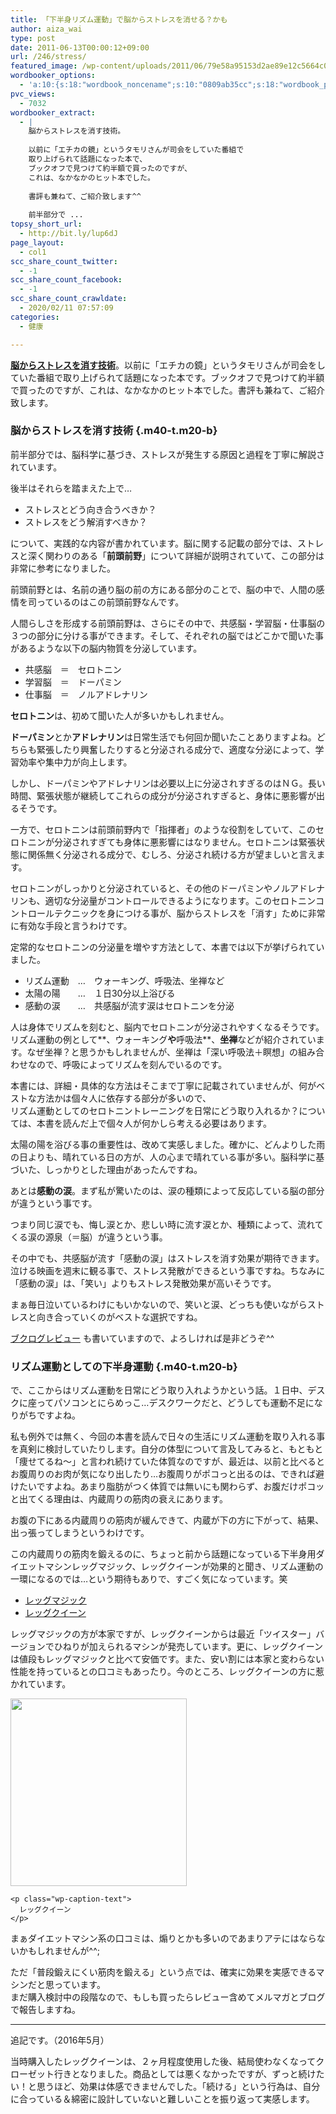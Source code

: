 ```yaml
---
title: 「下半身リズム運動」で脳からストレスを消せる？かも
author: aiza_wai
type: post
date: 2011-06-13T00:00:12+09:00
url: /246/stress/
featured_image: /wp-content/uploads/2011/06/79e58a95153d2ae89e12c5664c05a440.png
wordbooker_options:
  - 'a:10:{s:18:"wordbook_noncename";s:10:"0809ab35cc";s:18:"wordbook_page_post";s:15:"148216695246471";s:18:"wordbook_orandpage";s:1:"2";s:23:"wordbook_default_author";s:1:"1";s:23:"wordbook_extract_length";s:3:"256";s:19:"wordbook_actionlink";s:3:"300";s:26:"wordbooker_publish_default";s:2:"on";s:18:"wordbook_attribute";s:12:"無印発信";s:29:"wordbooker_status_update_text";s:35:": New blog post :  %title% - %link%";s:20:"wordbook_comment_get";s:2:"on";}'
pvc_views:
  - 7032
wordbooker_extract:
  - |
    脳からストレスを消す技術。
    
    以前に「エチカの鏡」というタモリさんが司会をしていた番組で
    取り上げられて話題になった本で、
    ブックオフで見つけて約半額で買ったのですが、
    これは、なかなかのヒット本でした。
    
    書評も兼ねて、ご紹介致します^^
    
    前半部分で ...
topsy_short_url:
  - http://bit.ly/lup6dJ
page_layout:
  - col1
scc_share_count_twitter:
  - -1
scc_share_count_facebook:
  - -1
scc_share_count_crawldate:
  - 2020/02/11 07:57:09
categories:
  - 健康

---
```

**<a href="http://amzn.to/lhZ4E1" target="_blank">脳からストレスを消す技術</a>**。以前に「エチカの鏡」というタモリさんが司会をしていた番組で取り上げられて話題になった本です。ブックオフで見つけて約半額で買ったのですが、これは、なかなかのヒット本でした。書評も兼ねて、ご紹介致します。

<!--more-->

### 脳からストレスを消す技術 {.m40-t.m20-b}

前半部分では、脳科学に基づき、ストレスが発生する原因と過程を丁寧に解説されています。

後半はそれらを踏まえた上で…

  * ストレスとどう向き合うべきか？
  * ストレスをどう解消すべきか？

について、実践的な内容が書かれています。脳に関する記載の部分では、ストレスと深く関わりのある「**前頭前野**」について詳細が説明されていて、この部分は非常に参考になりました。

前頭前野とは、名前の通り脳の前の方にある部分のことで、脳の中で、人間の感情を司っているのはこの前頭前野なんです。

人間らしさを形成する前頭前野は、さらにその中で、共感脳・学習脳・仕事脳の３つの部分に分ける事ができます。そして、それぞれの脳ではどこかで聞いた事があるような以下の脳内物質を分泌しています。

  * 共感脳　＝　セロトニン
  * 学習脳　＝　ドーパミン
  * 仕事脳　＝　ノルアドレナリン

**セロトニン**は、初めて聞いた人が多いかもしれません。

**ドーパミン**とか**アドレナリン**は日常生活でも何回か聞いたことありますよね。どちらも緊張したり興奮したりすると分泌される成分で、適度な分泌によって、学習効率や集中力が向上します。

しかし、ドーパミンやアドレナリンは必要以上に分泌されすぎるのはＮＧ。長い時間、緊張状態が継続してこれらの成分が分泌されすぎると、身体に悪影響が出るそうです。

一方で、<span class="underline">セロトニンは前頭前野内で「指揮者」のような役割</span>をしていて、このセロトニンが分泌されすぎても身体に悪影響にはなりません。セロトニンは緊張状態に関係無く分泌される成分で、むしろ、分泌され続ける方が望ましいと言えます。

セロトニンがしっかりと分泌されていると、その他のドーパミンやノルアドレナリンも、適切な分泌量がコントロールできるようになります。このセロトニンコントロールテクニックを身につける事が、脳からストレスを「消す」ために非常に有効な手段と言うわけです。

定常的なセロトニンの分泌量を増やす方法として、本書では以下が挙げられていました。

  * リズム運動　…　ウォーキング、呼吸法、坐禅など
  * 太陽の陽　　…　１日30分以上浴びる
  * 感動の涙　　…　共感脳が流す涙はセロトニンを分泌

人は身体でリズムを刻むと、脳内でセロトニンが分泌されやすくなるそうです。リズム運動の例として**、ウォーキング**や**呼吸法**、**坐禅**などが紹介されています。なぜ坐禅？と思うかもしれませんが、坐禅は「深い呼吸法＋瞑想」の組み合わせなので、呼吸によってリズムを刻んでいるのです。

本書には、詳細・具体的な方法はそこまで丁寧に記載されていませんが、何がベストな方法かは個々人に依存する部分が多いので、  
リズム運動としてのセロトニントレーニングを日常にどう取り入れるか？については、本書を読んだ上で個々人が何かしら考える必要はあります。

<span class="b">太陽の陽を浴びる事の重要性</span>は、改めて実感しました。確かに、どんよりした雨の日よりも、晴れている日の方が、人の心まで晴れている事が多い。脳科学に基づいた、しっかりとした理由があったんですね。

あとは**感動の涙**。まず私が驚いたのは、涙の種類によって反応している脳の部分が違うという事です。

つまり同じ涙でも、悔し涙とか、悲しい時に流す涙とか、種類によって、流れてくる涙の源泉（＝脳）が違うという事。

その中でも、共感脳が流す「感動の涙」はストレスを消す効果が期待できます。泣ける映画を週末に観る事で、ストレス発散ができるという事ですね。ちなみに「感動の涙」は、「笑い」よりもストレス発散効果が高いそうです。

まぁ毎日泣いているわけにもいかないので、笑いと涙、どっちも使いながらストレスと向き合っていくのがベストな選択ですね。

<a href="http://bit.ly/iW3kO5" target="_blank">ブクログレビュー</a> も書いていますので、よろしければ是非どうぞ^^

### リズム運動としての下半身運動 {.m40-t.m20-b}

で、ここからはリズム運動を日常にどう取り入れようかという話。１日中、デスクに座ってパソコンとにらめっこ…デスクワークだと、どうしても運動不足になりがちですよね。

私も例外では無く、今回の本書を読んで日々の生活にリズム運動を取り入れる事を真剣に検討していたりします。自分の体型について言及してみると、もともと「痩せてるね～」と言われ続けていた体質なのですが、最近は、以前と比べるとお腹周りのお肉が気になり出したり…お腹周りがポコっと出るのは、できれば避けたいですよね。あまり脂肪がつく体質では無いにも関わらず、お腹だけポコッと出てくる理由は、<span class="b">内蔵周りの筋肉の衰え</span>にあります。

お腹の下にある内蔵周りの筋肉が緩んできて、内蔵が下の方に下がって、結果、出っ張ってしまうというわけです。

この内蔵周りの筋肉を鍛えるのに、ちょっと前から話題になっている下半身用ダイエットマシンレッグマジック、レッグクイーンが効果的と聞き、リズム運動の一環になるのでは…という期待もありで、すごく気になっています。笑

  * <a href="http://bit.ly/jAebZh" target="_blank">レッグマジック </a>
  * <a href="http://bit.ly/lHA2uX" target="_blank">レッグクイーン</a>

レッグマジックの方が本家ですが、レッグクイーンからは最近「ツイスター」バージョンでひねりが加えられるマシンが発売しています。更に、レッグクイーンは値段もレッグマジックと比べて安価です。また、安い割には本家と変わらない性能を持っているとの口コミもあったり。今のところ、レッグクイーンの方に惹かれています。

<div class="photo">
  <div style="width: 292px" class="wp-caption aligncenter">
    <a href="http://hb.afl.rakuten.co.jp/hgc/0e0b3345.a3aa6ff9.0e0b3346.18bfba45/?pc=http%3a%2f%2fitem.rakuten.co.jp%2fheartdrop%2fbuywru170%2f%3fscid%3daf_ich_link_img&m=http%3a%2f%2fm.rakuten.co.jp%2fheartdrop%2fi%2f10001852%2f" target="_blank"><img src="http://hbb.afl.rakuten.co.jp/hgb/?pc=http%3a%2f%2fthumbnail.image.rakuten.co.jp%2f%400_mall%2fheartdrop%2fcabinet%2f02226139%2fimg57824422.jpg%3f_ex%3d300x300&m=http%3a%2f%2fthumbnail.image.rakuten.co.jp%2f%400_mall%2fheartdrop%2fcabinet%2f02226139%2fimg57824422.jpg%3f_ex%3d80x80" width="282" height="300" border="0" /></a>
    
    <p class="wp-caption-text">
      レッグクイーン
    </p>
  </div>
</div>

<p class="m20-t">
  まぁダイエットマシン系の口コミは、煽りとかも多いのであまりアテにはならないかもしれませんが^^;
</p>

ただ「普段鍛えにくい筋肉を鍛える」という点では、確実に効果を実感できるマシンだと思っています。  
まだ購入検討中の段階なので、もしも買ったらレビュー含めてメルマガとブログで報告しますね。

* * *

追記です。（2016年5月）

当時購入したレッグクイーンは、２ヶ月程度使用した後、結局使わなくなってクローゼット行きとなりました。商品としては悪くなかったですが、ずっと続けたい！と思うほど、効果は体感できませんでした。「続ける」という行為は、自分に合っている＆綿密に設計していないと難しいことを振り返って実感します。